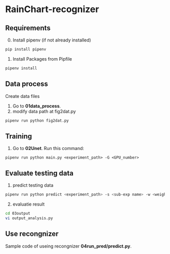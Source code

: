 # RainChart-recognizer


## Requirements

0. Install pipenv (if not already installed)
```bash
pip install pipenv
```
1. Install Packages from Pipfile
```bash
pipenv install
```

## Data process
Create data files
1. Go to **01data_process**.
2. modify data path at fig2dat.py
```bash
pipenv run python fig2dat.py
```

## Training
1. Go to **02Unet**. Run this command:
```
pipenv run python main.py <experiment_path> -G <GPU_number>
```

## Evaluate testing data
1. predict testing data
``` bash
pipenv run python predict <experiment_path> -s <sub-exp name> -w <weight name>
```
2. evaluatie result

```bash  
cd 03output
vi output_analysis.py
```

## Use recongnizer
Sample code of useing recongnizer **04run_pred/predict.py**.
